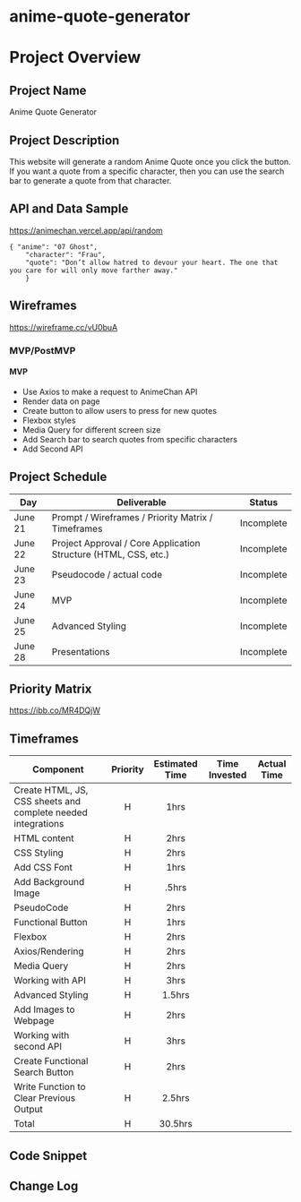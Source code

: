 # anime-quote-generator
# Project Overview

## Project Name

Anime Quote Generator

## Project Description

This website will generate a random Anime Quote once you click the button. If you want a quote from a specific character, then you can use the search bar to generate a quote from that character. 

## API and Data Sample


https://animechan.vercel.app/api/random 
```
{ "anime": "07 Ghost",
    "character": "Frau",
    "quote": "Don’t allow hatred to devour your heart. The one that you care for will only move farther away." 
    }
```
## Wireframes


https://wireframe.cc/vU0buA 


### MVP/PostMVP

#### MVP 

- Use Axios to make a request to AnimeChan API
- Render data on page 
- Create button to allow users to press for new quotes
- Flexbox styles
- Media Query for different screen size
- Add Search bar to search quotes from specific characters
- Add Second API



## Project Schedule


|  Day | Deliverable | Status
|---|---| ---|
|June 21| Prompt / Wireframes / Priority Matrix / Timeframes | Incomplete
|June 22| Project Approval / Core Application Structure (HTML, CSS, etc.) | Incomplete
|June 23| Pseudocode / actual code | Incomplete
|June 24| MVP  | Incomplete
|June 25| Advanced Styling | Incomplete
|June 28| Presentations | Incomplete

## Priority Matrix


https://ibb.co/MR4DQjW 

## Timeframes


| Component | Priority | Estimated Time | Time Invested | Actual Time |
| --- | :---: |  :---: | :---: | :---: |
| Create HTML, JS, CSS sheets and complete needed integrations | H | 1hrs|  |  |
| HTML content | H | 2hrs|  |  |
| CSS Styling | H | 2hrs|  |  |
| Add CSS Font | H | 1hrs|  |  |
| Add Background Image | H | .5hrs|  |  |
| PseudoCode | H | 2hrs|  |  |
| Functional Button | H | 1hrs|  |  |
| Flexbox | H | 2hrs|  |  |
| Axios/Rendering | H | 2hrs|  |  |
| Media Query | H | 2hrs|  |  |
| Working with API | H | 3hrs|  |  |
| Advanced Styling | H | 1.5hrs|  |  |
| Add Images to Webpage | H | 2hrs|  |  |
| Working with second API | H | 3hrs|  |  |
| Create Functional Search Button | H | 2hrs|  |  |
| Write Function to Clear Previous Output | H | 2.5hrs|  |  |
| Total | H | 30.5hrs|  |  |

## Code Snippet


## Change Log
 
